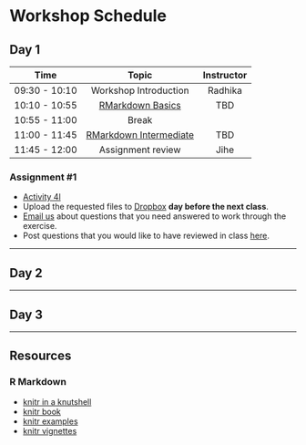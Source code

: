 # Workshop Schedule

## Day 1

| Time            |  Topic  | Instructor |
|:------------------------:|:------------------------------------------------:|:--------:|
| 09:30 - 10:10 | Workshop Introduction | Radhika |
| 10:10 - 10:55 | [RMarkdown Basics](../lessons/01-Rmarkdown_basics.md) | TBD |
| 10:55 - 11:00 | Break |  |
| 11:00 - 11:45 | [RMarkdown Intermediate](../lessons/02-Rmarkdown_intermediate.md) | TBD |
| 11:45 - 12:00 | Assignment review | Jihe |

### Assignment #1

* [Activity 4l](../activities/Rmd_exercise4.md)
* Upload the requested files to [Dropbox](https://www.dropbox.com/request/d7ypnDNbv0xtaL5UuMoU) **day before the next class**.
* [Email us](mailto:hbctraining@hsph.harvard.edu) about questions that you need answered to work through the exercise.
* Post questions that you would like to have reviewed in class [here](https://PollEv.com/hbctraining945).

---

## Day 2

---

## Day 3

---

## Resources

### R Markdown
-   [knitr in a knutshell](http://kbroman.org/knitr_knutshell/)
-   [knitr book](https://www.amazon.com/gp/product/1498716962)
-   [knitr examples](https://yihui.name/knitr/demos)
-   [knitr vignettes](https://github.com/yihui/knitr/tree/master/vignettes)


